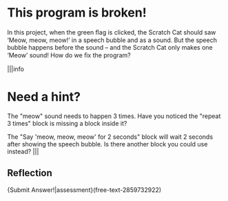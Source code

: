 # This program is broken!
In this project, when the green ﬂag is clicked, the Scratch Cat should saw ‘Meow, meow, meow!’ in a speech bubble and as a sound. But the speech bubble happens before the sound – and the Scratch Cat only makes one ‘Meow’ sound! How do we ﬁx the program?

|||info
# Need a hint?

The "meow" sound needs to happen 3 times. Have you noticed the "repeat 3 times" block is missing a block inside it?

The "Say 'meow, meow, meow' for 2 seconds" block will wait 2 seconds after showing the speech bubble. Is there another block you could use instead?
|||

## Reflection
{Submit Answer!|assessment}(free-text-2859732922)
